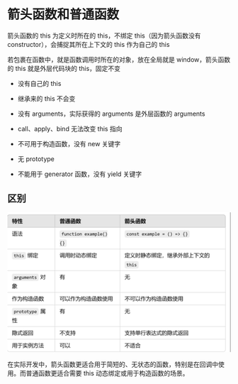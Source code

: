 # 箭头函数和普通函数

箭头函数的 this 为定义时所在的 this，不绑定 this（因为箭头函数没有 constructor），会捕捉其所在上下文的 this 作为自己的 this

若包裹在函数中，就是函数调用时所在的对象，放在全局就是 window，箭头函数的 this 就是外层代码块的 this，固定不变

- 没有自己的 this

- 继承来的 this 不会变

- 没有 arguments，实际获得的 arguments 是外层函数的 arguments

- call、apply、bind 无法改变 this 指向

- 不可用于构造函数，没有 new 关键字

- 无 prototype

- 不能用于 generator 函数，没有 yield 关键字


## 区别

![alt text](image-13.png)

在实际开发中，箭头函数更适合用于简短的、无状态的函数，特别是在回调中使用。而普通函数更适合需要 this 动态绑定或用于构造函数的场景。